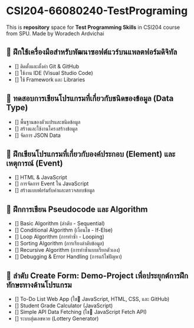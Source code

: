 # CSI204-66080240-TestPrograming

This is **repository** space for **Test Programming Skills** in CSI204 course from SPU.
Made by Woradech Ardvichai

## 📌 ฝึกใช้เครื่องมือสำหรับพัฒนาซอฟต์แวร์บนแพลตฟอร์มดิจิทัล

- [] ติดตั้งและตั้งค่า Git & GitHub
- [] ใช้งาน IDE (Visual Studio Code)
- [] ใช้ Framework และ Libraries

## 📌 ทดสอบการเขียนโปรแกรมที่เกี่ยวกับชนิดของข้อมูล (Data Type)

- [] พื้นฐานของตัวแปรและชนิดข้อมูล
- [] สร้างและใช้งานโครงสร้างข้อมูล
- [] จัดการ JSON Data

## 📌 ฝึกเขียนโปรแกรมที่เกี่ยวกับองค์ประกอบ (Element) และเหตุการณ์ (Event)

- [] HTML & JavaScript
- [] การจัดการ Event ใน JavaScript
- [] สร้างแบบฟอร์มรับค่าและตรวจสอบข้อมูล

## 📌 ฝึกการเขียน Pseudocode และ Algorithm

- [] Basic Algorithm (ลำดับ - Sequential)
- [] Conditional Algorithm (เงื่อนไข - If-Else)
- [] Loop Algorithm (การทำซ้ำ - Looping)
- [] Sorting Algorithm (การเรียงลำดับข้อมูล)
- [] Recursive Algorithm (การทำซ้ำแบบเรียกตัวเอง)
- [] Debugging & Error Handling (การแก้ไขปัญหา)

## 📌 ลำดับ Create Form: Demo-Project เพื่อประยุกต์การฝึกทักษะทางด้านโปรแกรม

- [] To-Do List Web App (ใช JavaScript, HTML, CSS, และ GitHub)
- [] Student Grade Calculator (JavaScript)
- [] Simple API Data Fetching (ใช JavaScript Fetch API)
- [] ระบบสุ่มเลขหวย (Lottery Generator)
